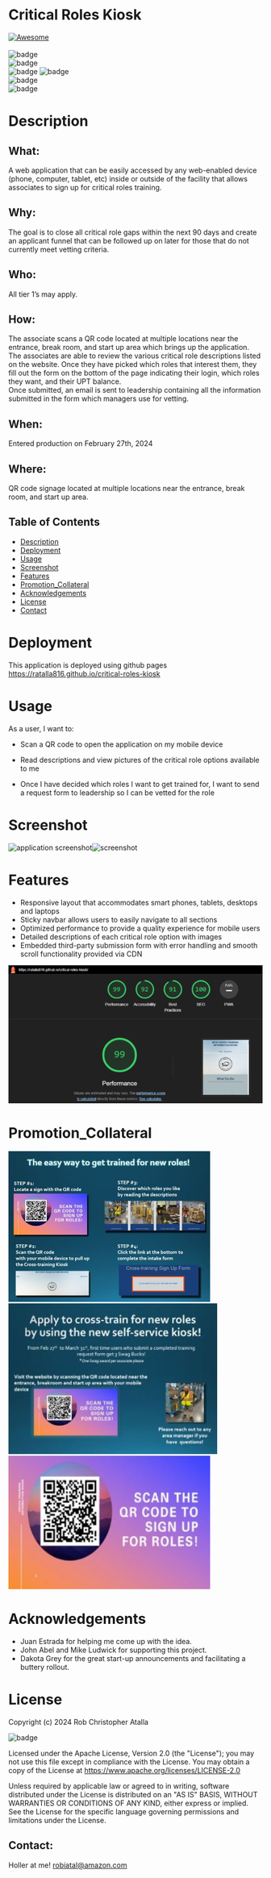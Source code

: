 # Critical Roles Kiosk

  [![Awesome](https://cdn.rawgit.com/sindresorhus/awesome/d7305f38d29fed78fa85652e3a63e154dd8e8829/media/badge.svg)](https://github.com/ratalla816/critical-roles-kiosk)
  <br>
  <br>
  ![badge](https://img.shields.io/github/languages/top/ratalla816/critical-roles-kiosk) 
  <br>
  ![badge](https://img.shields.io/github/languages/count/ratalla816/critical-roles-kiosk)
  <br>
  ![badge](https://img.shields.io/github/issues/ratalla816/critical-roles-kiosk) ![badge](https://img.shields.io/github/issues-closed/ratalla816/critical-roles-kiosk)
  <br>
  ![badge](https://img.shields.io/github/last-commit/ratalla816/critical-roles-kiosk)
  <br>
  ![badge](https://img.shields.io/badge/license-Apache2.0-important)


# Description

## What:
A web application that can be easily accessed by any web-enabled device (phone, computer, tablet, etc) inside or outside of the facility that allows associates to sign up for critical roles training. 

## Why:
The goal is to close all critical role gaps within the next 90 days and create an applicant funnel that can be followed up on later for those that do not currently meet vetting criteria.

## Who:
All tier 1’s may apply.

## How:
The associate scans a QR code located at multiple locations near the entrance, break room, and start up area which brings up the application.
<br>
The associates are able to review the various critical role descriptions listed on the website. Once they have picked which roles that interest them, they fill out the form on the bottom of the page indicating their login, which roles they want, and their UPT balance. 
<br>
Once submitted, an email is sent to leadership containing all the information submitted in the form which managers use for vetting.

## When:
Entered production on February 27th, 2024

## Where:
QR code signage located at multiple locations near the entrance, break room, and start up area.
 
  ## Table of Contents
  - [Description](#description)
  - [Deployment](#deployment)
  - [Usage](#usage)
  - [Screenshot](#screenshot)
  - [Features](#features)
  - [Promotion_Collateral](#promotion_collateral)
  - [Acknowledgements](#acknowledgements)
  - [License](#license)
  - [Contact](#contact)

  # Deployment 

  This application is deployed using github pages https://ratalla816.github.io/critical-roles-kiosk

  # Usage

  As a user, I want to: 
  
  * Scan a QR code to open the application on my mobile device

  * Read descriptions and view pictures of the critical role options available to me
  
  * Once I have decided which roles I want to get trained for, I want to send a request form to leadership so I can be vetted for the role  
  


# Screenshot

![application screenshot](./assets/images/video.gif)![screenshot](./assets/images/video2.gif)


# Features

* Responsive layout that accommodates smart phones, tablets, desktops and laptops
* Sticky navbar allows users to easily navigate to all sections  
* Optimized performance to provide a quality experience for mobile users
* Detailed descriptions of each critical role option with images
* Embedded third-party submission form with error handling and smooth scroll functionality provided via CDN

![screenshot](./assets/images/lighthouse.png)

 # Promotion_Collateral

![Promotion_Collateral](./assets/images/CRK_ACID_Slide_1.jpg) ![Promotion Collateral](./assets/images/CRK_ACID_Slide_2.jpg)
<br>
![Promotion Collateral](./assets/images/QR_code_signage.jpg)

# Acknowledgements

* Juan Estrada for helping me come up with the idea. 
* John Abel and Mike Ludwick for supporting this project.
* Dakota Grey for the great start-up announcements and facilitating a buttery rollout.

# License

Copyright (c) 2024 Rob Christopher Atalla

![badge](https://img.shields.io/badge/license-Apache2.0-important)
  <br>

Licensed under the Apache License, Version 2.0 (the "License");
you may not use this file except in compliance with the License.
You may obtain a copy of the License at <https://www.apache.org/licenses/LICENSE-2.0>

Unless required by applicable law or agreed to in writing, software
distributed under the License is distributed on an "AS IS" BASIS,
WITHOUT WARRANTIES OR CONDITIONS OF ANY KIND, either express or implied.
See the License for the specific language governing permissions and
limitations under the License.

## Contact:
Holler at me! <a href="mailto:robiatal@amazon.com">robiatal@amazon.com</a>